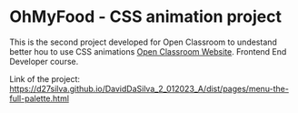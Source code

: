# OhMyFood - CSS animation project

This is the second project developed for Open Classroom to undestand better hou to use CSS animations [Open Classroom Website](https://openclassrooms.com/). Frontend End Developer course.

Link of the project: https://d27silva.github.io/DavidDaSilva_2_012023_A/dist/pages/menu-the-full-palette.html
